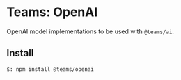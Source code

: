 # Teams: OpenAI

OpenAI model implementations to be used with `@teams/ai`.

## Install

```bash
$: npm install @teams/openai
```
